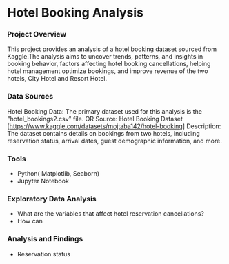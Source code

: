 # Hotel Booking Analysis

### Project Overview

This project provides an analysis of a hotel booking dataset sourced from Kaggle.The analysis aims to uncover trends, patterns, and insights in booking behavior, factors affecting hotel booking cancellations, helping hotel management optimize bookings, and improve revenue of the two hotels, City Hotel and Resort Hotel.

### Data Sources

Hotel Booking Data: The primary dataset used for this analysis is the "hotel_bookings2.csv" file.
OR
Source: Hotel Booking Dataset [https://www.kaggle.com/datasets/mojtaba142/hotel-booking]
Description: The dataset contains details on bookings from two hotels, including reservation status, arrival dates, guest demographic information, and more.

### Tools

- Python( Matplotlib, Seaborn)
- Jupyter Notebook

### Exploratory Data Analysis

- What are the variables that affect hotel reservation cancellations?
- How can

### Analysis and Findings

 - Reservation status
   



